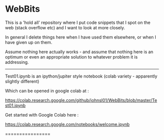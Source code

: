# WebBits

This is a 'hold all' repository where I put code snippets that I spot on the web (stack overflow etc) 
and I want to look at more closely.

In general I delete things here when I have used them elsewhere, or when I have given up on them.

Assume nothing here actually works - and assume that nothing here is an optimum or even an appropriate 
solution to whatever problem it is addressing.

---------------

Test01.ipynb is an ipython/jupiter style notebook (colab variety - apparently slightly different)

Which can be opened in google colab at : 

https://colab.research.google.com/github/johnsl01/WebBits/blob/master/Test01.ipynb

Get started with Google Colab here : 

https://colab.research.google.com/notebooks/welcome.ipynb

================

